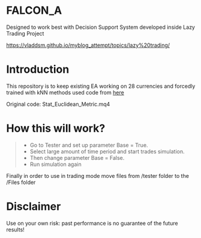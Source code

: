 # FALCON_A

Designed to work best with Decision Support System developed inside Lazy Trading Project

https://vladdsm.github.io/myblog_attempt/topics/lazy%20trading/

# Introduction

This repository is to keep existing EA working on 28 currencies and forcedly trained with kNN methods used code from [here](https://www.mql5.com/en/code/8645)

Original code: Stat_Euclidean_Metric.mq4

# How this will work?

> - Go to Tester and set up parameter Base = True. 
> - Select large amount of time period and start trades simulation.
> - Then change parameter Base = False. 
> - Run simulation again

Finally in order to use in trading mode move files from /tester folder to the /Files folder

# Disclaimer

Use on your own risk: past performance is no guarantee of the future results!
